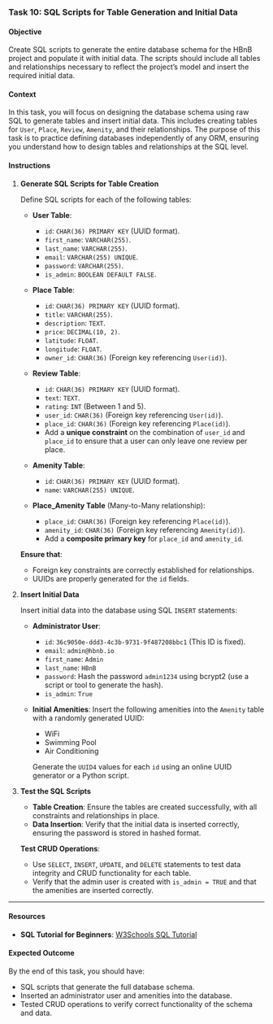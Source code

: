 ### Task 10: SQL Scripts for Table Generation and Initial Data

#### Objective
Create SQL scripts to generate the entire database schema for the HBnB project and populate it with initial data. The scripts should include all tables and relationships necessary to reflect the project’s model and insert the required initial data.

#### Context
In this task, you will focus on designing the database schema using raw SQL to generate tables and insert initial data. This includes creating tables for `User`, `Place`, `Review`, `Amenity`, and their relationships. The purpose of this task is to practice defining databases independently of any ORM, ensuring you understand how to design tables and relationships at the SQL level.

#### Instructions

1. **Generate SQL Scripts for Table Creation**

   Define SQL scripts for each of the following tables:

   - **User Table**:
     - `id`: `CHAR(36) PRIMARY KEY` (UUID format).
     - `first_name`: `VARCHAR(255)`.
     - `last_name`: `VARCHAR(255)`.
     - `email`: `VARCHAR(255) UNIQUE`.
     - `password`: `VARCHAR(255)`.
     - `is_admin`: `BOOLEAN DEFAULT FALSE`.
   
   - **Place Table**:
     - `id`: `CHAR(36) PRIMARY KEY` (UUID format).
     - `title`: `VARCHAR(255)`.
     - `description`: `TEXT`.
     - `price`: `DECIMAL(10, 2)`.
     - `latitude`: `FLOAT`.
     - `longitude`: `FLOAT`.
     - `owner_id`: `CHAR(36)` (Foreign key referencing `User(id)`).

   - **Review Table**:
     - `id`: `CHAR(36) PRIMARY KEY` (UUID format).
     - `text`: `TEXT`.
     - `rating`: `INT` (Between 1 and 5).
     - `user_id`: `CHAR(36)` (Foreign key referencing `User(id)`).
     - `place_id`: `CHAR(36)` (Foreign key referencing `Place(id)`).
     - Add a **unique constraint** on the combination of `user_id` and `place_id` to ensure that a user can only leave one review per place.

   - **Amenity Table**:
     - `id`: `CHAR(36) PRIMARY KEY` (UUID format).
     - `name`: `VARCHAR(255) UNIQUE`.

   - **Place_Amenity Table** (Many-to-Many relationship):
     - `place_id`: `CHAR(36)` (Foreign key referencing `Place(id)`).
     - `amenity_id`: `CHAR(36)` (Foreign key referencing `Amenity(id)`).
     - Add a **composite primary key** for `place_id` and `amenity_id`.

   **Ensure that**:
   - Foreign key constraints are correctly established for relationships.
   - UUIDs are properly generated for the `id` fields.

2. **Insert Initial Data**

   Insert initial data into the database using SQL `INSERT` statements:

   - **Administrator User**:
     - `id`: `36c9050e-ddd3-4c3b-9731-9f487208bbc1` (This ID is fixed).
     - `email`: `admin@hbnb.io`
     - `first_name`: `Admin`
     - `last_name`: `HBnB`
     - `password`: Hash the password `admin1234` using bcrypt2 (use a script or tool to generate the hash).
     - `is_admin`: `True`

   - **Initial Amenities**:
     Insert the following amenities into the `Amenity` table with a randomly generated UUID:
     - WiFi
     - Swimming Pool
     - Air Conditioning

     Generate the `UUID4` values for each `id` using an online UUID generator or a Python script.

3. **Test the SQL Scripts**

   - **Table Creation**: Ensure the tables are created successfully, with all constraints and relationships in place.
   - **Data Insertion**: Verify that the initial data is inserted correctly, ensuring the password is stored in hashed format.
   
   **Test CRUD Operations**:
   - Use `SELECT`, `INSERT`, `UPDATE`, and `DELETE` statements to test data integrity and CRUD functionality for each table.
   - Verify that the admin user is created with `is_admin = TRUE` and that the amenities are inserted correctly.

---

#### Resources
- **SQL Tutorial for Beginners**: [W3Schools SQL Tutorial](https://www.w3schools.com/sql/)

#### Expected Outcome
By the end of this task, you should have:
- SQL scripts that generate the full database schema.
- Inserted an administrator user and amenities into the database.
- Tested CRUD operations to verify correct functionality of the schema and data.

